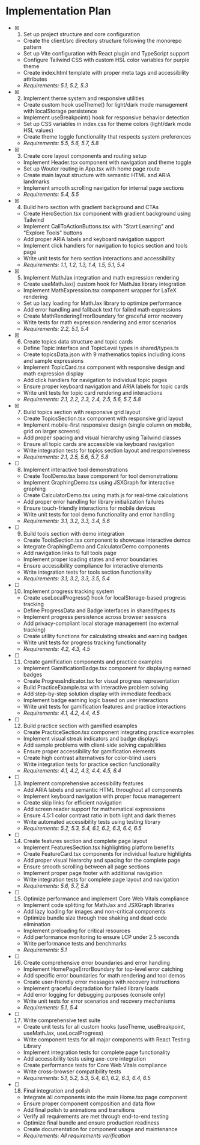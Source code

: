 # Implementation Plan

- [x] 1. Set up project structure and core configuration

  - Create the client/src directory structure following the monorepo pattern
  - Set up Vite configuration with React plugin and TypeScript support
  - Configure Tailwind CSS with custom HSL color variables for purple theme
  - Create index.html template with proper meta tags and accessibility attributes
  - _Requirements: 5.1, 5.2, 5.3_

- [x] 2. Implement theme system and responsive utilities

  - Create custom hook useTheme() for light/dark mode management with localStorage persistence
  - Implement useBreakpoint() hook for responsive behavior detection
  - Set up CSS variables in index.css for theme colors (light/dark mode HSL values)
  - Create theme toggle functionality that respects system preferences
  - _Requirements: 5.5, 5.6, 5.7, 5.8_

- [x] 3. Create core layout components and routing setup

  - Implement Header.tsx component with navigation and theme toggle
  - Set up Wouter routing in App.tsx with home page route
  - Create main layout structure with semantic HTML and ARIA landmarks
  - Implement smooth scrolling navigation for internal page sections
  - _Requirements: 5.4, 5.5_

- [x] 4. Build hero section with gradient background and CTAs

  - Create HeroSection.tsx component with gradient background using Tailwind
  - Implement CallToActionButtons.tsx with "Start Learning" and "Explore Tools" buttons
  - Add proper ARIA labels and keyboard navigation support
  - Implement click handlers for navigation to topics section and tools page
  - Write unit tests for hero section interactions and accessibility
  - _Requirements: 1.1, 1.2, 1.3, 1.4, 1.5, 5.1, 5.4_

- [x] 5. Implement MathJax integration and math expression rendering

  - Create useMathJax() custom hook for MathJax library integration
  - Implement MathExpression.tsx component wrapper for LaTeX rendering
  - Set up lazy loading for MathJax library to optimize performance
  - Add error handling and fallback text for failed math expressions
  - Create MathRenderingErrorBoundary for graceful error recovery
  - Write tests for math expression rendering and error scenarios
  - _Requirements: 2.2, 5.1, 5.4_

- [x] 6. Create topics data structure and topic cards

  - Define Topic interface and TopicLevel types in shared/types.ts
  - Create topicsData.json with 9 mathematics topics including icons and sample expressions
  - Implement TopicCard.tsx component with responsive design and math expression display
  - Add click handlers for navigation to individual topic pages
  - Ensure proper keyboard navigation and ARIA labels for topic cards
  - Write unit tests for topic card rendering and interactions
  - _Requirements: 2.1, 2.2, 2.3, 2.4, 2.5, 5.6, 5.7, 5.8_

- [x] 7. Build topics section with responsive grid layout

  - Create TopicsSection.tsx component with responsive grid layout
  - Implement mobile-first responsive design (single column on mobile, grid on larger screens)
  - Add proper spacing and visual hierarchy using Tailwind classes
  - Ensure all topic cards are accessible via keyboard navigation
  - Write integration tests for topics section layout and responsiveness
  - _Requirements: 2.1, 2.5, 5.6, 5.7, 5.8_

- [ ] 8. Implement interactive tool demonstrations

  - Create ToolDemo.tsx base component for tool demonstrations
  - Implement GraphingDemo.tsx using JSXGraph for interactive graphing
  - Create CalculatorDemo.tsx using math.js for real-time calculations
  - Add proper error handling for library initialization failures
  - Ensure touch-friendly interactions for mobile devices
  - Write unit tests for tool demo functionality and error handling
  - _Requirements: 3.1, 3.2, 3.3, 3.4, 5.6_

- [ ] 9. Build tools section with demo integration

  - Create ToolsSection.tsx component to showcase interactive demos
  - Integrate GraphingDemo and CalculatorDemo components
  - Add navigation links to full tools page
  - Implement proper loading states and error boundaries
  - Ensure accessibility compliance for interactive elements
  - Write integration tests for tools section functionality
  - _Requirements: 3.1, 3.2, 3.3, 3.5, 5.4_

- [ ] 10. Implement progress tracking system

  - Create useLocalProgress() hook for localStorage-based progress tracking
  - Define ProgressData and Badge interfaces in shared/types.ts
  - Implement progress persistence across browser sessions
  - Add privacy-compliant local storage management (no external tracking)
  - Create utility functions for calculating streaks and earning badges
  - Write unit tests for progress tracking functionality
  - _Requirements: 4.2, 4.3, 4.5_

- [ ] 11. Create gamification components and practice examples

  - Implement GamificationBadge.tsx component for displaying earned badges
  - Create ProgressIndicator.tsx for visual progress representation
  - Build PracticeExample.tsx with interactive problem solving
  - Add step-by-step solution display with immediate feedback
  - Implement badge earning logic based on user interactions
  - Write unit tests for gamification features and practice interactions
  - _Requirements: 4.1, 4.2, 4.4, 4.5_

- [ ] 12. Build practice section with gamified examples

  - Create PracticeSection.tsx component integrating practice examples
  - Implement visual streak indicators and badge displays
  - Add sample problems with client-side solving capabilities
  - Ensure proper accessibility for gamification elements
  - Create high contrast alternatives for color-blind users
  - Write integration tests for practice section functionality
  - _Requirements: 4.1, 4.2, 4.3, 4.4, 4.5, 6.4_

- [ ] 13. Implement comprehensive accessibility features

  - Add ARIA labels and semantic HTML throughout all components
  - Implement keyboard navigation with proper focus management
  - Create skip links for efficient navigation
  - Add screen reader support for mathematical expressions
  - Ensure 4.5:1 color contrast ratio in both light and dark themes
  - Write automated accessibility tests using testing library
  - _Requirements: 5.2, 5.3, 5.4, 6.1, 6.2, 6.3, 6.4, 6.5_

- [ ] 14. Create features section and complete page layout

  - Implement FeaturesSection.tsx highlighting platform benefits
  - Create FeatureCard.tsx components for individual feature highlights
  - Add proper visual hierarchy and spacing for the complete page
  - Ensure smooth scrolling between all page sections
  - Implement proper page footer with additional navigation
  - Write integration tests for complete page layout and navigation
  - _Requirements: 5.6, 5.7, 5.8_

- [ ] 15. Optimize performance and implement Core Web Vitals compliance

  - Implement code splitting for MathJax and JSXGraph libraries
  - Add lazy loading for images and non-critical components
  - Optimize bundle size through tree shaking and dead code elimination
  - Implement preloading for critical resources
  - Add performance monitoring to ensure LCP under 2.5 seconds
  - Write performance tests and benchmarks
  - _Requirements: 5.1_

- [ ] 16. Create comprehensive error boundaries and error handling

  - Implement HomePageErrorBoundary for top-level error catching
  - Add specific error boundaries for math rendering and tool demos
  - Create user-friendly error messages with recovery instructions
  - Implement graceful degradation for failed library loads
  - Add error logging for debugging purposes (console only)
  - Write unit tests for error scenarios and recovery mechanisms
  - _Requirements: 5.1, 5.4_

- [ ] 17. Write comprehensive test suite

  - Create unit tests for all custom hooks (useTheme, useBreakpoint, useMathJax, useLocalProgress)
  - Write component tests for all major components with React Testing Library
  - Implement integration tests for complete page functionality
  - Add accessibility tests using axe-core integration
  - Create performance tests for Core Web Vitals compliance
  - Write cross-browser compatibility tests
  - _Requirements: 5.1, 5.2, 5.3, 5.4, 6.1, 6.2, 6.3, 6.4, 6.5_

- [ ] 18. Final integration and polish
  - Integrate all components into the main Home.tsx page component
  - Ensure proper component composition and data flow
  - Add final polish to animations and transitions
  - Verify all requirements are met through end-to-end testing
  - Optimize final bundle and ensure production readiness
  - Create documentation for component usage and maintenance
  - _Requirements: All requirements verification_
